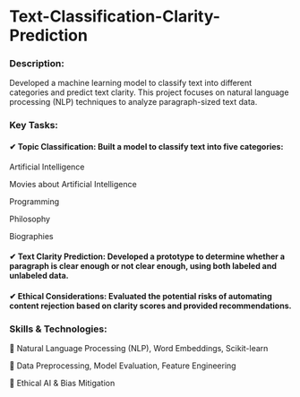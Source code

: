 # Text-Classification-Clarity-Prediction
### Description:

Developed a machine learning model to classify text into different categories and predict text clarity. This project focuses on natural language processing (NLP) techniques to analyze paragraph-sized text data.

### Key Tasks:

#### ✔ Topic Classification: Built a model to classify text into five categories:

Artificial Intelligence

Movies about Artificial Intelligence

Programming

Philosophy

Biographies

#### ✔ Text Clarity Prediction: Developed a prototype to determine whether a paragraph is clear enough or not clear enough, using both labeled and unlabeled data.

#### ✔ Ethical Considerations: Evaluated the potential risks of automating content rejection based on clarity scores and provided recommendations.

### Skills & Technologies:
🔹 Natural Language Processing (NLP), Word Embeddings, Scikit-learn

🔹 Data Preprocessing, Model Evaluation, Feature Engineering

🔹 Ethical AI & Bias Mitigation
